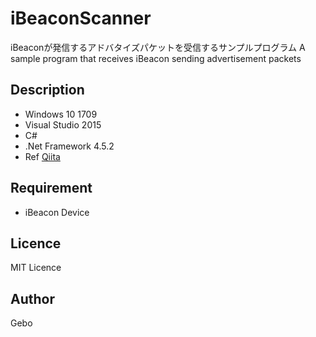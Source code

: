 iBeaconScanner
====

iBeaconが発信するアドバタイズパケットを受信するサンプルプログラム
A sample program that receives iBeacon sending advertisement packets

## Description
- Windows 10 1709
- Visual Studio 2015
- C#
- .Net Framework 4.5.2
- Ref [Qiita](https://qiita.com/gebo/items/469dd49ddd1e24ce7a42)

## Requirement
- iBeacon Device

## Licence
MIT Licence

## Author
Gebo
